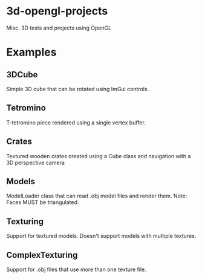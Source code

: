 # 3d-opengl-projects
Misc. 3D tests and projects using OpenGL

# Examples
## 3DCube
Simple 3D cube that can be rotated using ImGui controls.

## Tetromino
T-tetromino piece rendered using a single vertex buffer.

## Crates
Textured wooden crates created using a Cube class and navigation with a 3D perspective camera

## Models
ModelLoader class that can read .obj model files and render them.
Note: Faces MUST be triangulated.

## Texturing
Support for textured models. Doesn't support models with multiple textures.

## ComplexTexturing
Support for .obj files that use more than one texture file.
